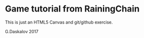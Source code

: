 # Game tutorial from RainingChain

This is just an HTML5 Canvas and git/github exercise.


G.Daskalov 2017